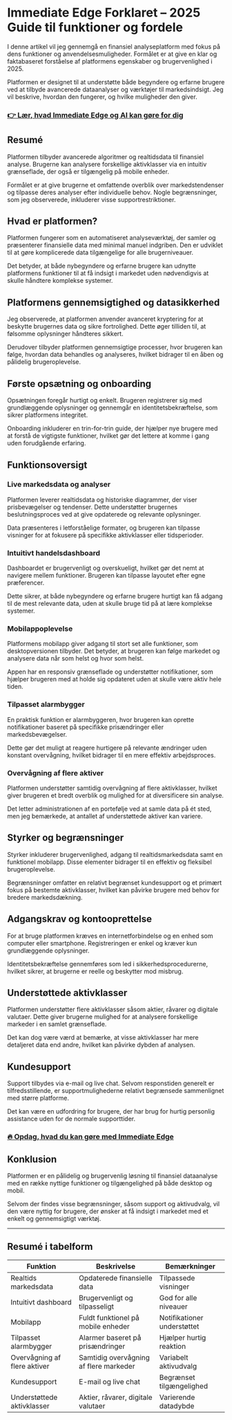 # Immediate Edge Forklaret – 2025 Guide til funktioner og fordele
 

I denne artikel vil jeg gennemgå en finansiel analyseplatform med fokus på dens funktioner og anvendelsesmuligheder. Formålet er at give en klar og faktabaseret forståelse af platformens egenskaber og brugervenlighed i 2025.

Platformen er designet til at understøtte både begyndere og erfarne brugere ved at tilbyde avancerede dataanalyser og værktøjer til markedsindsigt. Jeg vil beskrive, hvordan den fungerer, og hvilke muligheder den giver.

### [👉 Lær, hvad Immediate Edge og AI kan gøre for dig](https://tinyurl.com/2an9ctn5)
## Resumé

Platformen tilbyder avancerede algoritmer og realtidsdata til finansiel analyse. Brugerne kan analysere forskellige aktivklasser via en intuitiv grænseflade, der også er tilgængelig på mobile enheder.

Formålet er at give brugerne et omfattende overblik over markedstendenser og tilpasse deres analyser efter individuelle behov. Nogle begrænsninger, som jeg observerede, inkluderer visse supportrestriktioner.

## Hvad er platformen?

Platformen fungerer som en automatiseret analyseværktøj, der samler og præsenterer finansielle data med minimal manuel indgriben. Den er udviklet til at gøre komplicerede data tilgængelige for alle brugerniveauer.

Det betyder, at både nybegyndere og erfarne brugere kan udnytte platformens funktioner til at få indsigt i markedet uden nødvendigvis at skulle håndtere komplekse systemer.

## Platformens gennemsigtighed og datasikkerhed

Jeg observerede, at platformen anvender avanceret kryptering for at beskytte brugernes data og sikre fortrolighed. Dette øger tilliden til, at følsomme oplysninger håndteres sikkert.

Derudover tilbyder platformen gennemsigtige processer, hvor brugeren kan følge, hvordan data behandles og analyseres, hvilket bidrager til en åben og pålidelig brugeroplevelse.

## Første opsætning og onboarding

Opsætningen foregår hurtigt og enkelt. Brugeren registrerer sig med grundlæggende oplysninger og gennemgår en identitetsbekræftelse, som sikrer platformens integritet.

Onboarding inkluderer en trin-for-trin guide, der hjælper nye brugere med at forstå de vigtigste funktioner, hvilket gør det lettere at komme i gang uden forudgående erfaring.

## Funktionsoversigt

### Live markedsdata og analyser

Platformen leverer realtidsdata og historiske diagrammer, der viser prisbevægelser og tendenser. Dette understøtter brugernes beslutningsproces ved at give opdaterede og relevante oplysninger.

Data præsenteres i letforståelige formater, og brugeren kan tilpasse visninger for at fokusere på specifikke aktivklasser eller tidsperioder.

### Intuitivt handelsdashboard

Dashboardet er brugervenligt og overskueligt, hvilket gør det nemt at navigere mellem funktioner. Brugeren kan tilpasse layoutet efter egne præferencer.

Dette sikrer, at både nybegyndere og erfarne brugere hurtigt kan få adgang til de mest relevante data, uden at skulle bruge tid på at lære komplekse systemer.

### Mobilappoplevelse

Platformens mobilapp giver adgang til stort set alle funktioner, som desktopversionen tilbyder. Det betyder, at brugeren kan følge markedet og analysere data når som helst og hvor som helst.

Appen har en responsiv grænseflade og understøtter notifikationer, som hjælper brugeren med at holde sig opdateret uden at skulle være aktiv hele tiden.

### Tilpasset alarmbygger

En praktisk funktion er alarmbyggeren, hvor brugeren kan oprette notifikationer baseret på specifikke prisændringer eller markedsbevægelser. 

Dette gør det muligt at reagere hurtigere på relevante ændringer uden konstant overvågning, hvilket bidrager til en mere effektiv arbejdsproces.

### Overvågning af flere aktiver

Platformen understøtter samtidig overvågning af flere aktivklasser, hvilket giver brugeren et bredt overblik og mulighed for at diversificere sin analyse.

Det letter administrationen af en portefølje ved at samle data på ét sted, men jeg bemærkede, at antallet af understøttede aktiver kan variere.

## Styrker og begrænsninger

Styrker inkluderer brugervenlighed, adgang til realtidsmarkedsdata samt en funktionel mobilapp. Disse elementer bidrager til en effektiv og fleksibel brugeroplevelse.

Begrænsninger omfatter en relativt begrænset kundesupport og et primært fokus på bestemte aktivklasser, hvilket kan påvirke brugere med behov for bredere markedsdækning.

## Adgangskrav og kontooprettelse

For at bruge platformen kræves en internetforbindelse og en enhed som computer eller smartphone. Registreringen er enkel og kræver kun grundlæggende oplysninger.

Identitetsbekræftelse gennemføres som led i sikkerhedsprocedurerne, hvilket sikrer, at brugerne er reelle og beskytter mod misbrug.

## Understøttede aktivklasser

Platformen understøtter flere aktivklasser såsom aktier, råvarer og digitale valutaer. Dette giver brugerne mulighed for at analysere forskellige markeder i en samlet grænseflade.

Det kan dog være værd at bemærke, at visse aktivklasser har mere detaljeret data end andre, hvilket kan påvirke dybden af analysen.

## Kundesupport

Support tilbydes via e-mail og live chat. Selvom responstiden generelt er tilfredsstillende, er supportmulighederne relativt begrænsede sammenlignet med større platforme.

Det kan være en udfordring for brugere, der har brug for hurtig personlig assistance uden for de normale supporttider.

### [🔥 Opdag, hvad du kan gøre med Immediate Edge](https://tinyurl.com/2an9ctn5)
## Konklusion

Platformen er en pålidelig og brugervenlig løsning til finansiel dataanalyse med en række nyttige funktioner og tilgængelighed på både desktop og mobil.

Selvom der findes visse begrænsninger, såsom support og aktivudvalg, vil den være nyttig for brugere, der ønsker at få indsigt i markedet med et enkelt og gennemsigtigt værktøj.

---

## Resumé i tabelform

| Funktion                      | Beskrivelse                          | Bemærkninger             |
|------------------------------|------------------------------------|--------------------------|
| Realtids markedsdata          | Opdaterede finansielle data         | Tilpassede visninger     |
| Intuitivt dashboard          | Brugervenligt og tilpasseligt       | God for alle niveauer    |
| Mobilapp                     | Fuldt funktionel på mobile enheder  | Notifikationer understøttet |
| Tilpasset alarmbygger         | Alarmer baseret på prisændringer    | Hjælper hurtig reaktion  |
| Overvågning af flere aktiver | Samtidig overvågning af flere markeder | Variabelt aktivudvalg    |
| Kundesupport                 | E-mail og live chat                  | Begrænset tilgængelighed |
| Understøttede aktivklasser    | Aktier, råvarer, digitale valutaer  | Varierende datadybde     |